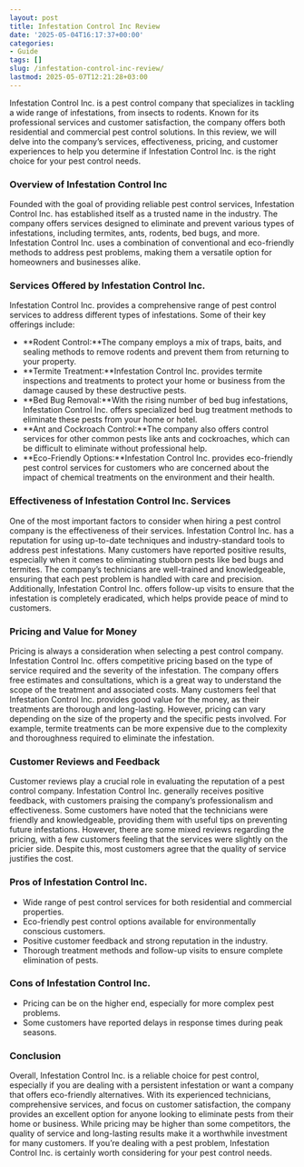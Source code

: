 ```yaml
---
layout: post
title: Infestation Control Inc Review
date: '2025-05-04T16:17:37+00:00'
categories:
- Guide
tags: []
slug: /infestation-control-inc-review/
lastmod: 2025-05-07T12:21:28+03:00
---
```


Infestation Control Inc. is a pest control company that specializes in tackling a wide range of infestations, from insects to rodents. Known for its professional services and customer satisfaction, the company offers both residential and commercial pest control solutions. In this review, we will delve into the company’s services, effectiveness, pricing, and customer experiences to help you determine if Infestation Control Inc. is the right choice for your pest control needs.
### Overview of Infestation Control Inc
Founded with the goal of providing reliable pest control services, Infestation Control Inc. has established itself as a trusted name in the industry. The company offers services designed to eliminate and prevent various types of infestations, including termites, ants, rodents, bed bugs, and more. Infestation Control Inc. uses a combination of conventional and eco-friendly methods to address pest problems, making them a versatile option for homeowners and businesses alike.
### Services Offered by Infestation Control Inc.
Infestation Control Inc. provides a comprehensive range of pest control services to address different types of infestations. Some of their key offerings include:
- **Rodent Control:**The company employs a mix of traps, baits, and sealing methods to remove rodents and prevent them from returning to your property.
- **Termite Treatment:**Infestation Control Inc. provides termite inspections and treatments to protect your home or business from the damage caused by these destructive pests.
- **Bed Bug Removal:**With the rising number of bed bug infestations, Infestation Control Inc. offers specialized bed bug treatment methods to eliminate these pests from your home or hotel.
- **Ant and Cockroach Control:**The company also offers control services for other common pests like ants and cockroaches, which can be difficult to eliminate without professional help.
- **Eco-Friendly Options:**Infestation Control Inc. provides eco-friendly pest control services for customers who are concerned about the impact of chemical treatments on the environment and their health.
### Effectiveness of Infestation Control Inc. Services
One of the most important factors to consider when hiring a pest control company is the effectiveness of their services. Infestation Control Inc. has a reputation for using up-to-date techniques and industry-standard tools to address pest infestations. Many customers have reported positive results, especially when it comes to eliminating stubborn pests like bed bugs and termites.
The company’s technicians are well-trained and knowledgeable, ensuring that each pest problem is handled with care and precision. Additionally, Infestation Control Inc. offers follow-up visits to ensure that the infestation is completely eradicated, which helps provide peace of mind to customers.
### Pricing and Value for Money
Pricing is always a consideration when selecting a pest control company. Infestation Control Inc. offers competitive pricing based on the type of service required and the severity of the infestation. The company offers free estimates and consultations, which is a great way to understand the scope of the treatment and associated costs.
Many customers feel that Infestation Control Inc. provides good value for the money, as their treatments are thorough and long-lasting. However, pricing can vary depending on the size of the property and the specific pests involved. For example, termite treatments can be more expensive due to the complexity and thoroughness required to eliminate the infestation.
### Customer Reviews and Feedback
Customer reviews play a crucial role in evaluating the reputation of a pest control company. Infestation Control Inc. generally receives positive feedback, with customers praising the company’s professionalism and effectiveness. Some customers have noted that the technicians were friendly and knowledgeable, providing them with useful tips on preventing future infestations.
However, there are some mixed reviews regarding the pricing, with a few customers feeling that the services were slightly on the pricier side. Despite this, most customers agree that the quality of service justifies the cost.
### Pros of Infestation Control Inc.
- Wide range of pest control services for both residential and commercial properties.
- Eco-friendly pest control options available for environmentally conscious customers.
- Positive customer feedback and strong reputation in the industry.
- Thorough treatment methods and follow-up visits to ensure complete elimination of pests.
### Cons of Infestation Control Inc.
- Pricing can be on the higher end, especially for more complex pest problems.
- Some customers have reported delays in response times during peak seasons.
### Conclusion
Overall, Infestation Control Inc. is a reliable choice for pest control, especially if you are dealing with a persistent infestation or want a company that offers eco-friendly alternatives. With its experienced technicians, comprehensive services, and focus on customer satisfaction, the company provides an excellent option for anyone looking to eliminate pests from their home or business. While pricing may be higher than some competitors, the quality of service and long-lasting results make it a worthwhile investment for many customers. If you’re dealing with a pest problem, Infestation Control Inc. is certainly worth considering for your pest control needs.
